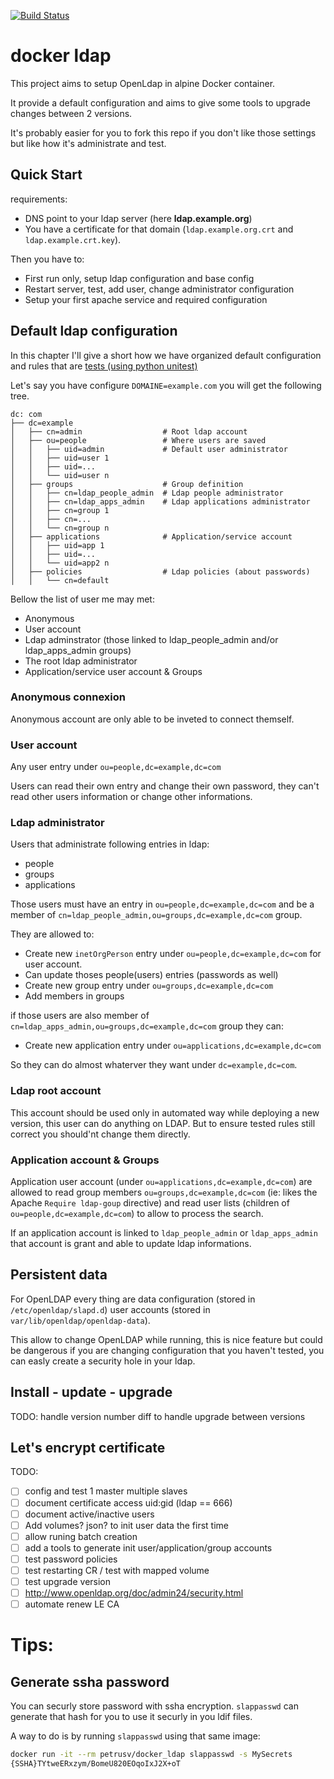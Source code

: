 [![Build Status](https://travis-ci.org/anybox/openldap-docker.svg?branch=master
)](https://travis-ci.org/anybox/openldap-docker)

# docker ldap

This project aims to setup OpenLdap in alpine Docker container.

It provide a default configuration and aims to give some tools to
upgrade changes between 2 versions.

It's probably easier for you to fork this repo if you don't like
those settings but like how it's administrate and test.

Quick Start
-----------

requirements:

- DNS point to your ldap server (here **ldap.example.org**)
- You have a certificate for that domain (``ldap.example.org.crt`` and
  ``ldap.example.crt.key``).

Then you have to:

* First run only, setup ldap configuration and base config
* Restart server, test, add user, change administrator configuration
* Setup your first apache service and required configuration



## Default ldap configuration

In this chapter I'll give a short how we have organized default
configuration and rules that are [tests (using python unitest)](
tests/src/tests)

Let's say you have configure ``DOMAINE=example.com`` you will get
the following tree.

```
dc: com
├── dc=example
│   ├── cn=admin                  # Root ldap account
│   ├── ou=people                 # Where users are saved
│   │   ├── uid=admin             # Default user administrator
│   │   ├── uid=user 1
│   │   ├── uid=...
│   │   └── uid=user n
│   ├── groups                    # Group definition
│   │   ├── cn=ldap_people_admin  # Ldap people administrator
│   │   ├── cn=ldap_apps_admin    # Ldap applications administrator
│   │   ├── cn=group 1
│   │   ├── cn=...
│   │   └── cn=group n
│   ├── applications              # Application/service account
│   │   ├── uid=app 1
│   │   ├── uid=...
│   │   └── uid=app2 n
│   ├── policies                  # Ldap policies (about passwords)
│   │   └── cn=default
```

Bellow the list of user me may met:

* Anonymous
* User account
* Ldap adminstrator (those linked to ldap_people_admin and/or
  ldap_apps_admin groups)
* The root ldap administrator
* Application/service user account & Groups


### Anonymous connexion

Anonymous account are only able to be inveted to connect themself.


### User account

Any user entry under ``ou=people,dc=example,dc=com``

Users can read their own entry and change their own password, they
can't read other users information or change other informations.


### Ldap administrator

Users that administrate following entries in ldap:

* people
* groups
* applications


Those users must have an entry in ``ou=people,dc=example,dc=com``
and be a member of ``cn=ldap_people_admin,ou=groups,dc=example,dc=com``
group.


They are allowed to:

* Create new ``inetOrgPerson`` entry under 
  ``ou=people,dc=example,dc=com`` for user account.
* Can update thoses people(users) entries (passwords as well)
* Create new group entry under ``ou=groups,dc=example,dc=com``
* Add members in groups

if those users are also member of
``cn=ldap_apps_admin,ou=groups,dc=example,dc=com`` group they can:

* Create new application entry under
  ``ou=applications,dc=example,dc=com``

So they can do almost whaterver they want under
``dc=example,dc=com``.


### Ldap root account

This account should be used only in automated way while deploying
a new version, this user can do anything on LDAP. But to ensure
tested rules still correct you should'nt change them directly.
 

### Application account & Groups

Application user account (under
``ou=applications,dc=example,dc=com``) are allowed to read group
members ``ou=groups,dc=example,dc=com`` (ie: likes the Apache 
``Require ldap-goup`` directive) and read user lists (children of
``ou=people,dc=example,dc=com``) to allow to process the search.

If an application account is linked to ``ldap_people_admin`` or
``ldap_apps_admin`` that account is grant and able to update ldap
informations.


## Persistent data


For OpenLDAP every thing are data configuration (stored in
``/etc/openldap/slapd.d``) user accounts (stored in
``var/lib/openldap/openldap-data``).

This allow to change OpenLDAP while running, this is nice feature
but could be dangerous if you are changing configuration that you
haven't tested, you can easly create a security hole in your ldap.

## Install - update - upgrade


TODO: handle version number diff to handle upgrade between versions

## Let's encrypt certificate


TODO:

- [ ] config and test 1 master multiple slaves
- [ ] document certificate access uid:gid (ldap == 666)
- [ ] document active/inactive users
- [ ] Add volumes? json? to init user data the first time
- [ ] allow runing batch creation
- [ ] add a tools to generate init user/application/group accounts
- [ ] test password policies
- [ ] test restarting CR / test with mapped volume
- [ ] test upgrade version
- [ ] http://www.openldap.org/doc/admin24/security.html
- [ ] automate renew LE CA

# Tips:

## Generate ssha password

You can securly store password with ssha encryption. ``slappasswd``
can generate that hash for you to use it securly in you ldif files.

A way to do is by running ``slappasswd`` using that same image:

```bash
docker run -it --rm petrusv/docker_ldap slappasswd -s MySecrets
{SSHA}TYtweERxzym/BomeU820EOqoIxJ2X+oT
```
